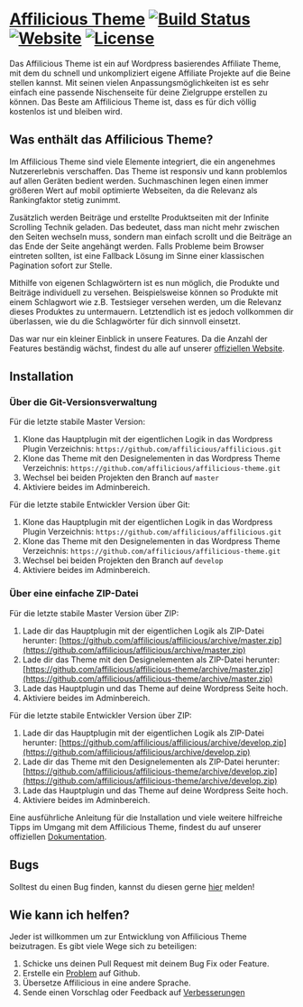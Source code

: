 # [Affilicious Theme](https://affilicioustheme.de) [![Build Status](https://travis-ci.org/affilicious/affilicious-theme.svg?branch=master)](https://travis-ci.org/affilicious/affilicious-theme) [![Website](https://img.shields.io/website-up-down-green-red/http/shields.io.svg)](https://affilicioustheme.de) [![License](https://img.shields.io/badge/license-GPL--2.0%2B-red.svg)](https://github.com/affilicious/affilicious-theme/blob/master/LICENSE) #
Das Affilicious Theme ist ein auf Wordpress basierendes Affiliate Theme, mit dem du schnell und unkompliziert eigene Affiliate Projekte auf die Beine stellen kannst. Mit seinen vielen Anpassungsmöglichkeiten ist es sehr einfach eine passende Nischenseite für deine Zielgruppe erstellen zu können.
Das Beste am Affilicious Theme ist, dass es für dich völlig kostenlos ist und bleiben wird.

## Was enthält das Affilicious Theme? ##
Im Affilicious Theme sind viele Elemente integriert, die ein angenehmes Nutzererlebnis verschaffen. Das Theme ist responsiv und kann problemlos auf allen Geräten bedient werden. Suchmaschinen legen einen immer größeren Wert auf mobil optimierte Webseiten, da die Relevanz als Rankingfaktor stetig zunimmt.

Zusätzlich werden Beiträge und erstellte Produktseiten mit der Infinite Scrolling Technik geladen. Das bedeutet, dass man nicht mehr zwischen den Seiten wechseln muss, sondern man einfach scrollt und die Beiträge an das Ende der Seite angehängt werden. Falls Probleme beim Browser eintreten sollten, ist eine Fallback Lösung im Sinne einer klassischen Pagination sofort zur Stelle.

Mithilfe von eigenen Schlagwörtern ist es nun möglich, die Produkte und Beiträge individuell zu versehen. Beispielsweise können so Produkte mit einem Schlagwort wie z.B. Testsieger versehen werden, um die Relevanz dieses Produktes zu untermauern. Letztendlich ist es jedoch vollkommen dir überlassen, wie du die Schlagwörter für dich sinnvoll einsetzt.

Das war nur ein kleiner Einblick in unsere Features. Da die Anzahl der Features beständig wächst, findest du alle auf unserer [offiziellen Website](https://affilicioustheme.de). 

## Installation ##
### Über die Git-Versionsverwaltung ###
Für die letzte stabile Master Version:

1. Klone das Hauptplugin mit der eigentlichen Logik in das Wordpress Plugin Verzeichnis: `https://github.com/affilicious/affilicious.git`
2. Klone das Theme mit den Designelementen in das Wordpress Theme Verzeichnis: `https://github.com/affilicious/affilicious-theme.git`
3. Wechsel bei beiden Projekten den Branch auf `master`
4. Aktiviere beides im Adminbereich.

Für die letzte stabile Entwickler Version über Git:

1. Klone das Hauptplugin mit der eigentlichen Logik in das Wordpress Plugin Verzeichnis: `https://github.com/affilicious/affilicious.git`
2. Klone das Theme mit den Designelementen in das Wordpress Theme Verzeichnis: `https://github.com/affilicious/affilicious-theme.git`
3. Wechsel bei beiden Projekten den Branch auf `develop`
4. Aktiviere beides im Adminbereich.

### Über eine einfache ZIP-Datei ###
Für die letzte stabile Master Version über ZIP:

1. Lade dir das Hauptplugin mit der eigentlichen Logik als ZIP-Datei herunter: [https://github.com/affilicious/affilicious/archive/master.zip](https://github.com/affilicious/affilicious/archive/master.zip)
2. Lade dir das Theme mit den Designelementen als ZIP-Datei herunter: [https://github.com/affilicious/affilicious-theme/archive/master.zip](https://github.com/affilicious/affilicious-theme/archive/master.zip)
3. Lade das Hauptplugin und das Theme auf deine Wordpress Seite hoch.
4. Aktiviere beides im Adminbereich.

Für die letzte stabile Entwickler Version über ZIP:

1. Lade dir das Hauptplugin mit der eigentlichen Logik als ZIP-Datei herunter: [https://github.com/affilicious/affilicious/archive/develop.zip](https://github.com/affilicious/affilicious/archive/develop.zip)
2. Lade dir das Theme mit den Designelementen als ZIP-Datei herunter: [https://github.com/affilicious/affilicious-theme/archive/develop.zip](https://github.com/affilicious/affilicious-theme/archive/develop.zip)
3. Lade das Hauptplugin und das Theme auf deine Wordpress Seite hoch.
4. Aktiviere beides im Adminbereich.

Eine ausführliche Anleitung für die Installation und viele weitere hilfreiche Tipps im Umgang mit dem Affilicious Theme, findest du auf unserer offiziellen [Dokumentation](http://docs.affilicioustheme.de).

## Bugs ##
Solltest du einen Bug finden, kannst du diesen gerne [hier](https://github.com/affilicious/affilicious-theme/issues?state=open) melden!

## Wie kann ich helfen? ##
Jeder ist willkommen um zur Entwicklung von Affilicious Theme beizutragen. Es gibt viele Wege sich zu beteiligen:

1. Schicke uns deinen Pull Request mit deinem Bug Fix oder Feature.
2. Erstelle ein [Problem](https://github.com/affilicious/affilicious-theme/issues) auf Github.
3. Übersetze Affilicious in eine andere Sprache.
4. Sende einen Vorschlag oder Feedback auf [Verbesserungen](https://github.com/affilicious/affilicious-theme/issues?direction=desc&labels=Enhancement&page=1&sort=created&state=open)
